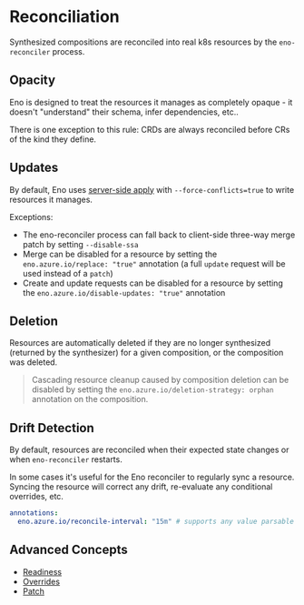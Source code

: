 # Reconciliation

Synthesized compositions are reconciled into real k8s resources by the `eno-reconciler` process.

## Opacity

Eno is designed to treat the resources it manages as completely opaque - it doesn't "understand" their schema, infer dependencies, etc..

There is one exception to this rule: CRDs are always reconciled before CRs of the kind they define.

## Updates

By default, Eno uses [server-side apply](https://kubernetes.io/docs/reference/using-api/server-side-apply/) with `--force-conflicts=true` to write resources it manages.

Exceptions:

- The eno-reconciler process can fall back to client-side three-way merge patch by setting `--disable-ssa`
- Merge can be disabled for a resource by setting the `eno.azure.io/replace: "true"` annotation (a full `update` request will be used instead of a `patch`)
- Create and update requests can be disabled for a resource by setting the `eno.azure.io/disable-updates: "true"` annotation

## Deletion

Resources are automatically deleted if they are no longer synthesized (returned by the synthesizer) for a given composition, or the composition was deleted.

> Cascading resource cleanup caused by composition deletion can be disabled by setting the `eno.azure.io/deletion-strategy: orphan` annotation on the composition.

## Drift Detection

By default, resources are reconciled when their expected state changes or when `eno-reconciler` restarts.

In some cases it's useful for the Eno reconciler to regularly sync a resource. 
Syncing the resource will correct any drift, re-evaluate any conditional overrides, etc.

```yaml
annotations:
  eno.azure.io/reconcile-interval: "15m" # supports any value parsable by Go's `time.ParseDuration`
```

## Advanced Concepts

- [Readiness](./readiness.md)
- [Overrides](./overrides.md)
- [Patch](./patch.md)
